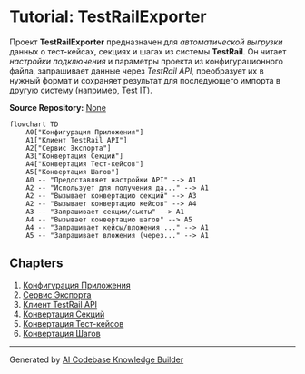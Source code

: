 # Tutorial: TestRailExporter

Проект **TestRailExporter** предназначен для *автоматической выгрузки* данных о тест-кейсах, секциях и шагах из системы **TestRail**.
Он читает *настройки подключения* и параметры проекта из конфигурационного файла, запрашивает данные через *TestRail API*, преобразует их в нужный формат и сохраняет результат для последующего импорта в другую систему (например, Test IT).


**Source Repository:** [None](None)

```mermaid
flowchart TD
    A0["Конфигурация Приложения"]
    A1["Клиент TestRail API"]
    A2["Сервис Экспорта"]
    A3["Конвертация Секций"]
    A4["Конвертация Тест-кейсов"]
    A5["Конвертация Шагов"]
    A0 -- "Предоставляет настройки API" --> A1
    A2 -- "Использует для получения да..." --> A1
    A2 -- "Вызывает конвертацию секций" --> A3
    A2 -- "Вызывает конвертацию кейсов" --> A4
    A3 -- "Запрашивает секции/сьюты" --> A1
    A4 -- "Вызывает конвертацию шагов" --> A5
    A4 -- "Запрашивает кейсы/вложения ..." --> A1
    A5 -- "Запрашивает вложения (через..." --> A1
```

## Chapters

1. [Конфигурация Приложения](01_конфигурация_приложения.md)
2. [Сервис Экспорта](02_сервис_экспорта.md)
3. [Клиент TestRail API](03_клиент_testrail_api.md)
4. [Конвертация Секций](04_конвертация_секций.md)
5. [Конвертация Тест-кейсов](05_конвертация_тест_кейсов.md)
6. [Конвертация Шагов](06_конвертация_шагов.md)


---

Generated by [AI Codebase Knowledge Builder](https://github.com/The-Pocket/Tutorial-Codebase-Knowledge)